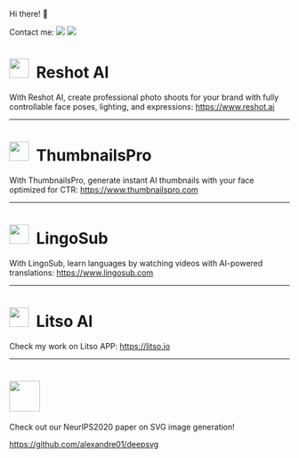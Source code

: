 Hi there! 👋

Contact me:
[![](https://img.shields.io/badge/Twitter-1DA1F2?style=for-the-badge&logo=twitter&logoColor=white)](https://twitter.com/alexcarliera)
[![](https://img.shields.io/badge/LinkedIn-0077B5?style=for-the-badge&logo=linkedin&logoColor=white)](https://www.linkedin.com/in/alexandrecarlier/)


# <img src="https://www.reshot.ai/favicon.ico" height=35 />&nbsp; Reshot AI
With Reshot AI, create professional photo shoots for your brand with fully controllable face poses, lighting, and expressions: <https://www.reshot.ai>

----

# <img src="https://www.thumbnailspro.com/favicon.ico" height=35 />&nbsp; ThumbnailsPro
With ThumbnailsPro, generate instant AI thumbnails with your face optimized for CTR: <https://www.thumbnailspro.com>

----

# <img src="https://www.lingosub.com/favicon.ico" height=35 />&nbsp; LingoSub
With LingoSub, learn languages by watching videos with AI-powered translations: <https://www.lingosub.com>

----

# <img src="https://www.litso.io/litso.svg" height=35 />&nbsp; Litso AI
Check my work on Litso APP: <https://litso.io>

----

# <img src="https://raw.githubusercontent.com/alexandre01/deepsvg/master/docs/imgs/logo.svg" height=55 />
Check out our NeurIPS2020 paper on SVG image generation!

<https://github.com/alexandre01/deepsvg>
